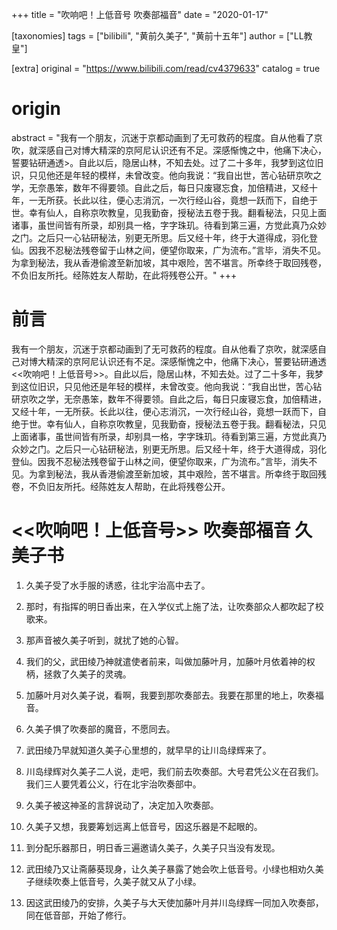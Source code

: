 +++
title = "吹响吧！上低音号 吹奏部福音"
date = "2020-01-17"

[taxonomies]
tags = ["bilibili", "黄前久美子", "黄前十五年"]
author = ["LL教皇"]

[extra]
original = "https://www.bilibili.com/read/cv4379633"
catalog = true
# origin 
abstract = "我有一个朋友，沉迷于京都动画到了无可救药的程度。自从他看了京吹，就深感自己对博大精深的京阿尼认识还有不足。深感惭愧之中，他痛下决心，誓要钻研通透>。自此以后，隐居山林，不知去处。过了二十多年，我梦到这位旧识，只见他还是年轻的模样，未曾改变。他向我说：“我自出世，苦心钻研京吹之学，无奈愚笨，数年不得要领。自此之后，每日只废寝忘食，加倍精进，又经十年，一无所获。长此以往，便心志消沉，一次行经山谷，竟想一跃而下，自绝于世。幸有仙人，自称京吹教皇，见我勤奋，授秘法五卷于我。翻看秘法，只见上面诸事，虽世间皆有所录，却别具一格，字字珠玑。待看到第三遍，方觉此真乃众妙之门。之后只一心钻研秘法，别更无所思。后又经十年，终于大道得成，羽化登仙。因我不忍秘法残卷留于山林之间，便望你取来，广为流布。”言毕，消失不见。为拿到秘法，我从香港偷渡至新加坡，其中艰险，苦不堪言。所幸终于取回残卷，不负旧友所托。经陈姓友人帮助，在此将残卷公开。"
+++

# 前言
我有一个朋友，沉迷于京都动画到了无可救药的程度。自从他看了京吹，就深感自己对博大精深的京阿尼认识还有不足。深感惭愧之中，他痛下决心，誓要钻研通透<<吹响吧！上低音号>>。自此以后，隐居山林，不知去处。过了二十多年，我梦到这位旧识，只见他还是年轻的模样，未曾改变。他向我说：“我自出世，苦心钻研京吹之学，无奈愚笨，数年不得要领。自此之后，每日只废寝忘食，加倍精进，又经十年，一无所获。长此以往，便心志消沉，一次行经山谷，竟想一跃而下，自绝于世。幸有仙人，自称京吹教皇，见我勤奋，授秘法五卷于我。翻看秘法，只见上面诸事，虽世间皆有所录，却别具一格，字字珠玑。待看到第三遍，方觉此真乃众妙之门。之后只一心钻研秘法，别更无所思。后又经十年，终于大道得成，羽化登仙。因我不忍秘法残卷留于山林之间，便望你取来，广为流布。”言毕，消失不见。为拿到秘法，我从香港偷渡至新加坡，其中艰险，苦不堪言。所幸终于取回残卷，不负旧友所托。经陈姓友人帮助，在此将残卷公开。


# <<吹响吧！上低音号>> 吹奏部福音 久美子书

1. 久美子受了水手服的诱惑，往北宇治高中去了。

2. 那时，有指挥的明日香出来，在入学仪式上施了法，让吹奏部众人都吹起了校歌来。

3. 那声音被久美子听到，就扰了她的心智。

4. 我们的父，武田绫乃神就遣使者前来，叫做加藤叶月，加藤叶月依着神的权柄，拯救了久美子的灵魂。

5. 加藤叶月对久美子说，看啊，我要到那吹奏部去。我要在那里的地上，吹奏福音。

6. 久美子惧了吹奏部的魔音，不愿同去。

7. 武田绫乃早就知道久美子心里想的，就早早的让川岛绿辉来了。

8. 川岛绿辉对久美子二人说，走吧，我们前去吹奏部。大号君凭公义在召我们。我们三人要凭着公义，行在北宇治吹奏部中。

9. 久美子被这神圣的言辞说动了，决定加入吹奏部。

10. 久美子又想，我要筹划远离上低音号，因这乐器是不起眼的。

11. 到分配乐器那日，明日香三遍邀请久美子，久美子只当没有发现。

12. 武田绫乃又让斋藤葵现身，让久美子暴露了她会吹上低音号。小绿也相劝久美子继续吹奏上低音号，久美子就又从了小绿。

13. 因这武田绫乃的安排，久美子与大天使加藤叶月并川岛绿辉一同加入吹奏部，同在低音部，开始了修行。
